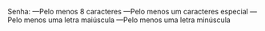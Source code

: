 Senha:
—Pelo menos 8 caracteres
—Pelo menos um caracteres especial
—Pelo menos uma letra maiúscula
—Pelo menos uma letra minúscula
